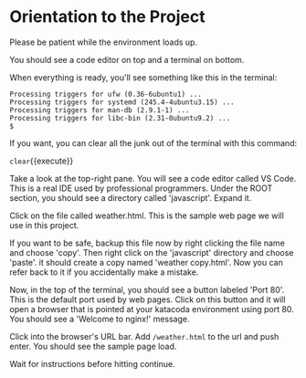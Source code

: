 # Orientation to the Project

Please be patient while the environment loads up. 

You should see a code editor on top and a terminal on bottom.

When everything is ready, you'll see something like this in the terminal:

```
Processing triggers for ufw (0.36-6ubuntu1) ...
Processing triggers for systemd (245.4-4ubuntu3.15) ...
Processing triggers for man-db (2.9.1-1) ...
Processing triggers for libc-bin (2.31-0ubuntu9.2) ...
$ 
```

If you want, you can clear all the junk out of the terminal with this command:

`clear`{{execute}}

Take a look at the top-right pane. You will see a code editor called VS Code. This is a real IDE used by professional programmers. Under the ROOT section, you should see a directory called 'javascript'. Expand it.

Click on the file called weather.html. This is the sample web page we will use in this project.

If you want to be safe, backup this file now by right clicking the file name and choose 'copy'. Then right click on the 'javascript' directory and choose 'paste'. it should create a copy named 'weather copy.html'. Now you can refer back to it if you accidentally make a mistake.

Now, in the top of the terminal, you should see a button labeled 'Port 80'. This is the default port used by web pages. Click on this button and it will open a browser that is pointed at your katacoda environment using port 80. You should see a 'Welcome to nginx!' message.

Click into the browser's URL bar. Add `/weather.html` to the url and push enter. You should see the sample page load.

Wait for instructions before hitting continue.